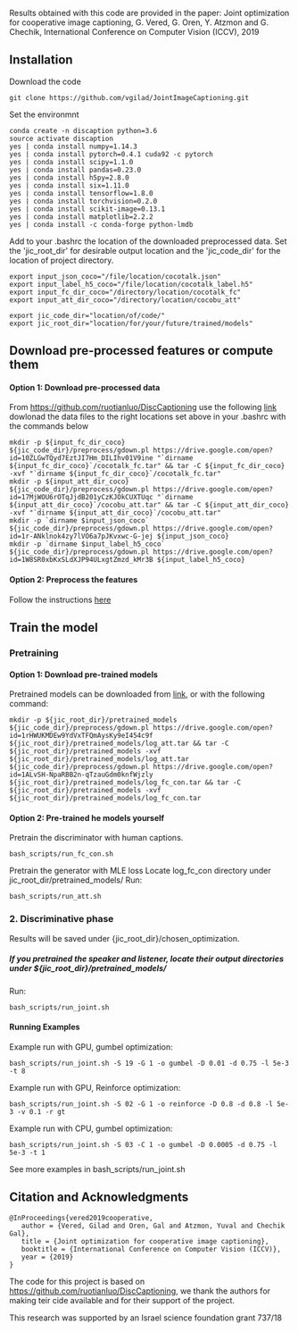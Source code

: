 Results obtained with this code are provided in the paper:
Joint optimization for cooperative image captioning, 
G. Vered, G. Oren, Y. Atzmon and G. Chechik, International Conference on Computer Vision (ICCV), 2019 

##  Installation

Download the code 
```
git clone https://github.com/vgilad/JointImageCaptioning.git
```
Set the environmnt
```
conda create -n discaption python=3.6
source activate discaption
yes | conda install numpy=1.14.3
yes | conda install pytorch=0.4.1 cuda92 -c pytorch
yes | conda install scipy=1.1.0
yes | conda install pandas=0.23.0
yes | conda install h5py=2.8.0
yes | conda install six=1.11.0
yes | conda install tensorflow=1.8.0
yes | conda install torchvision=0.2.0
yes | conda install scikit-image=0.13.1
yes | conda install matplotlib=2.2.2
yes | conda install -c conda-forge python-lmdb
```
Add to your .bashrc the location of the downloaded preprocessed data.
Set the 'jic_root_dir' for desirable output location and the 'jic_code_dir' for the location of project directory.
```
export input_json_coco="/file/location/cocotalk.json"  
export input_label_h5_coco="/file/location/cocotalk_label.h5"  
export input_fc_dir_coco="/directory/location/cocotalk_fc"  
export input_att_dir_coco="/directory/location/cocobu_att"  
  
export jic_code_dir="location/of/code/"  
export jic_root_dir="location/for/your/future/trained/models"  
```

## Download pre-processed features or compute them 

#### Option 1: Download pre-processed data

From https://github.com/ruotianluo/DiscCaptioning use the following [link](https://drive.google.com/drive/folders/1Z9bfvkRT5YyikmNgzPbybezYj9mi4TE2)
dowlonad the data files to the right locations set above in your .bashrc with the commands below
```
mkdir -p ${input_fc_dir_coco}
${jic_code_dir}/preprocess/gdown.pl https://drive.google.com/open?id=10ZLGwTQyd7EztJI7Hm_DILIhv01V9ine "`dirname ${input_fc_dir_coco}`/cocotalk_fc.tar" && tar -C ${input_fc_dir_coco} -xvf "`dirname ${input_fc_dir_coco}`/cocotalk_fc.tar" 
mkdir -p ${input_att_dir_coco}
${jic_code_dir}/preprocess/gdown.pl https://drive.google.com/open?id=17MjWOU6rOTqJjdB201yCzKJOkCUXTUqc "`dirname ${input_att_dir_coco}`/cocobu_att.tar" && tar -C ${input_att_dir_coco} -xvf "`dirname ${input_att_dir_coco}`/cocobu_att.tar"
mkdir -p `dirname $input_json_coco`
${jic_code_dir}/preprocess/gdown.pl https://drive.google.com/open?id=1r-ANklnok4zy7lVO6a7pJKvxwc-G-jej ${input_json_coco}
mkdir -p `dirname $input_label_h5_coco`
${jic_code_dir}/preprocess/gdown.pl https://drive.google.com/open?id=1W8SR0xbKxSLdXJP94ULxgtZmzd_kMr3B ${input_label_h5_coco}

```
#### Option 2: Preprocess the features
Follow the instructions [here](https://github.com/ruotianluo/DiscCaptioning)

## Train the model
### Pretraining

#### Option 1: Download pre-trained models
Pretrained models can be downloaded from [link](https://drive.google.com/drive/folders/1Iw-9KmHJYbQ3-jRLLCsNVs9-i5I_vsAi?usp=sharing), or with the following command:  
```
mkdir -p ${jic_root_dir}/pretrained_models  
${jic_code_dir}/preprocess/gdown.pl https://drive.google.com/open?id=1rHWUKMDEw9YdVxTFQmAysKy9eI454c9f ${jic_root_dir}/pretrained_models/log_att.tar && tar -C ${jic_root_dir}/pretrained_models -xvf ${jic_root_dir}/pretrained_models/log_att.tar
${jic_code_dir}/preprocess/gdown.pl https://drive.google.com/open?id=1ALvSH-NpaRBB2n-qTzauGdm0knfWjzly ${jic_root_dir}/pretrained_models/log_fc_con.tar && tar -C ${jic_root_dir}/pretrained_models -xvf ${jic_root_dir}/pretrained_models/log_fc_con.tar
```
#### Option 2: Pre-trained he models yourself
Pretrain the discriminator with human captions.
```
bash_scripts/run_fc_con.sh
```
Pretrain the generator with MLE loss
Locate log_fc_con directory under jic_root_dir/pretrained_models/
Run:
```
bash_scripts/run_att.sh
```

### 2. Discriminative phase
Results will be saved under {jic_root_dir}/chosen_optimization.
##### If you pretrained the speaker and listener, locate their output directories under ${jic_root_dir}/pretrained_models/
Run:

```
bash_scripts/run_joint.sh
```
#### Running Examples
Example run with GPU, gumbel optimization:
```
bash_scripts/run_joint.sh -S 19 -G 1 -o gumbel -D 0.01 -d 0.75 -l 5e-3 -t 8
```
Example run with GPU, Reinforce optimization:
```
bash_scripts/run_joint.sh -S 02 -G 1 -o reinforce -D 0.8 -d 0.8 -l 5e-3 -v 0.1 -r gt
```
Example run with CPU, gumbel optimization:
```
bash_scripts/run_joint.sh -S 03 -C 1 -o gumbel -D 0.0005 -d 0.75 -l 5e-3 -t 1
```
See more examples in bash_scripts/run_joint.sh


## Citation and Acknowledgments
```
@InProceedings{vered2019cooperative,
   author = {Vered, Gilad and Oren, Gal and Atzmon, Yuval and Chechik Gal},
   title = {Joint optimization for cooperative image captioning},
   booktitle = {International Conference on Computer Vision (ICCV)},
   year = {2019}
}
```
The code for this project is based on https://github.com/ruotianluo/DiscCaptioning, we thank the authors for making teir cide available and for their support of the project.

This research was supported by an Israel science foundation grant 737/18
